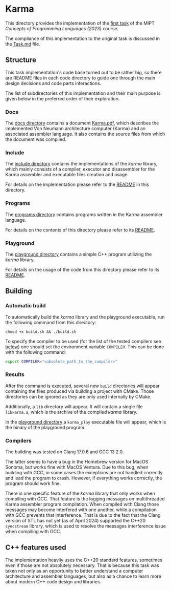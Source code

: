# Karma

This directory provides the implementation of
the [first task](https://clck.ru/33rsnH) of
the MIPT *Concepts of Programming Languages (2023)* course.

The compliance of this implementation to the original task is discussed
in the [Task.md](Task.md) file.

## Structure

This task implementation's code base turned out to be rather big, so there
are README files in each code directory to guide one through the main design
decisions and code parts interactions.

The list of subdirectories of this implementation and their main purpose is
given below in the preferred order of their exploration.

### Docs

The [docs directory](docs) contains a document [Karma.pdf](docs/Karma.pdf),
which describes the implemented Von Neumann architecture computer (Karma) and
an associated assembler language. It also contains the source files from which
the document was compiled.

### Include

The [include directory](include) contains the implementations of the *karma*
library, which mainly consists of a compiler, executor and disassembler for
the Karma assembler and executable files creation and usage.

For details on the implementation please refer to
the [README](include/README.md) in this directory.

### Programs

The [programs directory](programs) contains programs written in the Karma
assembler language.

For details on the contents of this directory please refer to its
[README](programs/README.md).

### Playground

The [playground directory](playground) contains a simple C++ program utilizing
the *karma* library.

For details on the usage of the code from this directory please refer to its
[README](programs/README.md).

## Building

### Automatic build

To automatically build the *karma* library and the playground executable,
run the following command from this directory:

```shell
chmod +x build.sh && ./build.sh
```

To specify the compiler to be used (for the list of the tested compilers
see [below](#compilers)) one should set the environment variable `COMPILER`.
This can be done with the following command:

```bash
export COMPILER="<absolute_path_to_the_compiler>"
```

### Results

After the command is executed, several new `build` directories will appear
containing the files produced via building a project with CMake.
Those directories can be ignored as they are only used internally by CMake.

Additionally, a `lib` directory will appear. It will contain a single file
`libkarma.a`, which is the archive of the compiled *karma* library.

In the [playground directory](playground) a `karma_play` executable file will
appear, which is the binary of the playground program.

### Compilers

The building was tested on Clang 17.0.6 and GCC 13.2.0.

The latter seems to have a bug in the Homebrew version for MacOS Sonoma,
but works fine with MacOS Ventura. Due to this bug, when building with GCC,
in some cases the exceptions are not handled correctly and lead the program
to crash. However, if everything works correctly, the program should work fine.

There is one specific feature of the *karma* library that only works when
compiling with GCC. That feature is the logging messages on multithreaded Karma
assembler program compilation. When compiled with Clang those messages
may become interfered with one another, while a compilation with GCC prevents
that interference. That is due to the fact that the Clang version of STL has not
yet (as of April 2024) supported the C++20 `syncstream` library, which is used
to resolve the messages interference issue when compiling with GCC.

## C++ features used

The implementation heavily uses the C++20 standard features, sometimes even if
those are not absolutely necessary. That is because this task was taken not only
as an opportunity to better understand a computer architecture and assembler
languages, but also as a chance to learn more about modern C++ code design
and libraries.
